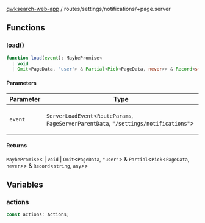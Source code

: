 [qwksearch-web-app](../../../modules.md) / routes/settings/notifications/+page.server

## Functions

### load()

```ts
function load(event): MaybePromise<
  | void
  | Omit<PageData, "user"> & Partial<Pick<PageData, never>> & Record<string, any>>
```

#### Parameters

<table>
<thead>
<tr>
<th>Parameter</th>
<th>Type</th>
</tr>
</thead>
<tbody>
<tr>
<td>

`event`

</td>
<td>

`ServerLoadEvent`&lt;`RouteParams`, `PageServerParentData`, `"/settings/notifications"`&gt;

</td>
</tr>
</tbody>
</table>

#### Returns

`MaybePromise`&lt;
  \| `void`
  \| `Omit`&lt;`PageData`, `"user"`&gt; & `Partial`&lt;`Pick`&lt;`PageData`, `never`&gt;&gt; & `Record`&lt;`string`, `any`&gt;&gt;

## Variables

### actions

```ts
const actions: Actions;
```
